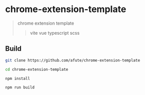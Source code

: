 # chrome-extension-template

> chrome extension template
> > vite vue typescript scss

## Build

```bash
git clone https://github.com/afute/chrome-extension-template

cd chrome-extension-template

npm install

npm run build
```
